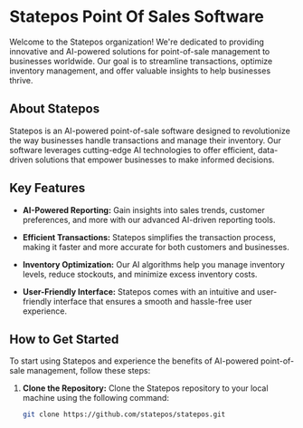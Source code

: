 # Statepos Point Of Sales Software

Welcome to the Statepos organization! We're dedicated to providing innovative and AI-powered solutions for point-of-sale management to businesses worldwide. Our goal is to streamline transactions, optimize inventory management, and offer valuable insights to help businesses thrive.

## About Statepos

Statepos is an AI-powered point-of-sale software designed to revolutionize the way businesses handle transactions and manage their inventory. Our software leverages cutting-edge AI technologies to offer efficient, data-driven solutions that empower businesses to make informed decisions.

## Key Features

- **AI-Powered Reporting:** Gain insights into sales trends, customer preferences, and more with our advanced AI-driven reporting tools.

- **Efficient Transactions:** Statepos simplifies the transaction process, making it faster and more accurate for both customers and businesses.

- **Inventory Optimization:** Our AI algorithms help you manage inventory levels, reduce stockouts, and minimize excess inventory costs.

- **User-Friendly Interface:** Statepos comes with an intuitive and user-friendly interface that ensures a smooth and hassle-free user experience.

## How to Get Started

To start using Statepos and experience the benefits of AI-powered point-of-sale management, follow these steps:

1. **Clone the Repository:** Clone the Statepos repository to your local machine using the following command:

   ```bash
   git clone https://github.com/statepos/statepos.git
